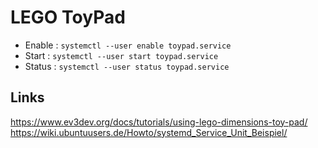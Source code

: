 # LEGO ToyPad

- Enable : `systemctl --user enable toypad.service`
- Start  : `systemctl --user start toypad.service`
- Status : `systemctl --user status toypad.service`

## Links

https://www.ev3dev.org/docs/tutorials/using-lego-dimensions-toy-pad/
https://wiki.ubuntuusers.de/Howto/systemd_Service_Unit_Beispiel/
